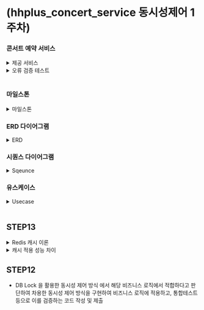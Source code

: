 # (hhplus_concert_service 동시성제어 1주차)
### 콘서트 예약 서비스
<details>
<summary>제공 서비스</summary>
  <li>1.예약 가능 콘서트 조회</li>
  <li>2.콘서트 날짜 및 좌석 조회</li>
  <li>3.콘서트 예약</li>
  <li>4.포인트 조회/충전/사용</li>
  <li>결제</li>
</details>

<details>
<summary>오류 검증 테스트</summary>
  <ul>
    <li>콘서트 조회</li>
      <ul>
        <li>1. 예약 가능 콘서트가 아닌 경우</li>
      </ul>
  </ul>

  <ul>
    <li>콘서트 예약</li>
    <ul>
      <li>1.이미 예약된 좌석일 경우</li>
      <li>2.예약 후 5분 내 결제를 완료하지 않은 경우</li>
    </ul>
  </ul>
  
  <ul>
    <li>포인트 조회/충전/사용</li>
      <ul>
        <li>1.충전 포인트가 0보다 작은경우</li>
      </ul>
  </ul>

  <ul>
    <li>결제</li>
      <ul>
        <li>1.포인트가 부족할 경우</li>
        <li>2.토큰이 없는 경우</li>
      </ul>
  </ul>
</details>

<br>

### 마일스톤
<details>
  <summary>마일스톤</summary>
  <li>
    <img width="1029" alt="마일스톤" src="https://github.com/user-attachments/assets/3f7307e9-0d13-4f24-a364-2af9366696de">

 </li>
</details>

### ERD 다이어그램
<details>
  <summary>ERD</summary>
  <li><img width="619" alt="ERD다이어그램" src="https://github.com/user-attachments/assets/f35f505c-b2f4-4f13-b970-baee44ee9f49"></li>
</details>

### 시퀀스 다이어그램
<details>
  <summary>Sqeunce</summary>
  <li><img width="521" alt="유스케이스 예시" src="https://github.com/user-attachments/assets/12258fb1-8da2-45b8-afbb-78de93634a0f">
</li>
</details>

### 유스케이스
<details>
  <summary>Usecase</summary>
  <li><img width="500" alt="유스케이스 다이어그램" src="https://github.com/user-attachments/assets/eaea2ac8-4eed-4792-b50e-73162d165d52"></li>
</details>

<br>

## STEP13
<details>
  <summary>Redis 캐시 이론</summary>
https://velog.io/@mabest123/Redis-Cache%EB%A5%BC-%EC%82%AC%EC%9A%A9%ED%95%B4%EB%B3%B4%EC%9E%90-
</details>

<details>
<summary>캐시 적용 성능 차이</summary>
  
#### 1. 예약 가능 콘서트 조회 API 캐싱 <br>
##### 적용이유 <br>
유저가 콘서트 예매를 위한 첫 단계로서 예약가능 콘서트를 read하는 기능으로 변화가 적을거라 생각하기에 캐싱을 걸었습니다.
##### 테스트 시나리오 <br>
Dummy Data: 1000개 <br>
1초 당 3000명의 API 요청을 30초 동안 부하
##### 테스트 결과 <br>
<img width="400" alt="concert_not_with_cache" src="https://github.com/user-attachments/assets/76b86a4b-8f9f-4188-9834-f1a2b4f5423b">
&emsp;
<img width="400" alt="concert_with_cache" src="https://github.com/user-attachments/assets/27137066-00e4-4655-a390-cc36244548e0"> <br>
왼- 캐시 미적용 / 오 - 캐시 적용

##### 결과 보고 <br>
캐시 미적용: 32.2초 / 42378건 완료 <br>
캐시 적용: 31.1초 / 54741건 완료 <br><br>

일단 캐싱 적용으로 초 당 30%의 성능 향상을 확인 할 수 있었습니다 <br> 
또한 캐시 미적용의 경우 초 당 3000건이 넘어가면 fail을 하는 확률이 점점 늘어나는 반면에 <br>
캐시 적용의 경우 초 당 10000건 까지 안정적이 성능을 보여주었습니다.

#### 2. 예약 가능 콘서트 조회 API 캐싱 <br>
##### 적용이유 <br>
콘서트의 옵션을 read 하는 API로써 예약 가능 콘서트 API와 동등한 read를 합니다.
##### 테스트 시나리오 <br>
Dummy Data: 200개 <br>
1초 당 5000명의 API 요청을 30초 동안 부하
##### 테스트 결과 <br>
<img width="400" alt="concertItem_not_cache" src="https://github.com/user-attachments/assets/0e0b5252-da40-40db-a7e6-f7cc88978bc3">
&emsp;
<img width="400" alt="concertItem_with_cache" src="https://github.com/user-attachments/assets/ccf2033f-a5c8-4b3e-8d2a-da868bd0d87d"> <br>

왼- 캐시 미적용 / 오 - 캐시 적용

##### 결과 보고 <br>
캐시 미적용: 31.9초 / 60284건 완료 <br>
캐시 적용: 31.3초 / 94777건 완료 <br><br>

일단 캐싱 적용으로 초 당 50%의 성능 향상을 확인 할 수 있었습니다 <br> 
또한 캐시 미적용의 경우 초 당 4000건이 넘어가면 fail을 하는 확률이 점점 늘어나는 반면에 <br>
캐시 적용의 경우 초 당 13000건 까지 안정적이 성능을 보여주었습니다.

</details>

## STEP12
- DB Lock 을 활용한 동시성 제어 방식 에서 해당 비즈니스 로직에서 적합하다고 판단하여 차용한 동시성 제어 방식을 구현하여 비즈니스 로직에 적용하고, 통합테스트 등으로 이를 검증하는 코드 작성 및 제출

